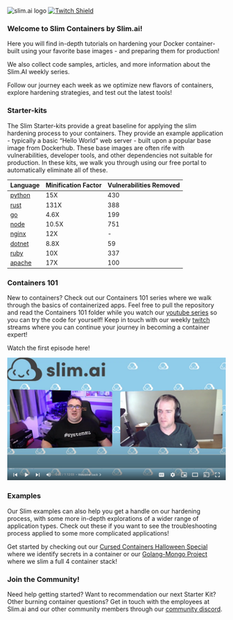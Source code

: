 ![slim.ai logo](/images/cover_2.jpg)
[![Twitch Shield](https://img.shields.io/static/v1?style=for-the-badge&color=blueviolet&label=Watch%20Live&message=Twitch)](https://www.twitch.tv/slimdevops)

### Welcome to Slim Containers by Slim.ai!

Here you will find in-depth tutorials on hardening your Docker container- built using your favorite base images - and preparing them for production!

We also collect code samples, articles, and more information about the Slim.AI weekly series. 

Follow our journey each week as we optimize new flavors of containers, explore hardening strategies, and test out the latest tools!

### Starter-kits

The Slim Starter-kits provide a great baseline for applying the slim hardening process to your containers. They provide an example application - typically a basic “Hello World” web server - built upon a popular base image from Dockerhub. These base images are often rife with vulnerabilities, developer tools, and other dependencies not suitable for production. In these kits, we walk you through using our free portal to automatically eliminate all of these.

|Language|Minification Factor|Vulnerabilities Removed|
|-|-|-|
|[python](starterkits/python)|15X|430|
|[rust](starterkits/rust)|131X|388|
|[go](starterkits/go)|4.6X|199|
|[node](starterkits/node)|10.5X|751|
|[nginx](starterkits/nginx)|12X|-|
|[dotnet](starterkits/dot-net)|8.8X|59|
|[ruby](starterkits/ruby)|10X|337|
|[apache](starterkits/apache)|17X|100|


### Containers 101

New to containers? Check out our Containers 101 series where we walk through the basics of containerized apps. Feel free to pull the repository and read the Containers 101 folder while you watch our [youtube series](link) so you can try the code for yourself! Keep in touch with our weekly [twitch](link) streams where you can continue your journey in becoming a container expert!

Watch the first episode here!


[![Containers 101 Episode 1](
/images/containers-101.png
)](https://www.youtube.com/watch?v=oXqfrkpBNE4&list=PLWjL2EZRql-n3EQCToY2Vi2ly-efbgwca)


### Examples

Our Slim examples can also help you get a handle on our hardening process, with some more in-depth explorations of a wider range of application types. Check out these if you want to see the troubleshooting process applied to some more complicated applications!

Get started by checking out our [Cursed Containers Halloween Special](/examples/cursed-2) where we identify secrets in a container or our [Golang-Mongo Project](/examples/go-mongo) where we slim a full 4 container stack!

### Join the Community!

Need help getting started? Want to recommendation our next Starter Kit? Other burning container questions? Get in touch with the employees at Slim.ai and our other community members through our [community discord](https://discord.com/invite/uBttmfyYNB).








